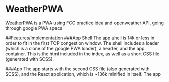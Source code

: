 # WeatherPWA
[WeatherPWA]() is a PWA using FCC practice idea and openweather API, going through google PWA specs

##Features/Implementation
###App Shell
The app shell is 14k or less in order to fit in the first TCP congestion window. The shell includes a loader (which is a clone of the google PWA loader), a header, and the app container. This is the html included in the index, as well as a short CSS file (generated with SCSS).

###App
The app starts with the second CSS file (also generated with SCSS), and the React application, which is ~136k minified in itself. The app 